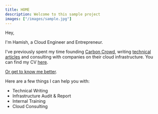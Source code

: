 ```yaml
---
title: HOME
description: Welcome to this sample project
images: ["/images/sample.jpg"]
---
```


Hey,

I'm Hamish, a Cloud Engineer and Entrepreneur.

I've previously spent my time founding [Carbon Crowd](https://carboncrowd.io), writing [technical articles](/portfolio/writing/) and consulting with companies on their cloud infrastructure. You can find my CV [here](/misc/cv.pdf).

[Or get to know me better](/about "Get to know me better").

Here are a few things I can help you with:
- Technical Writing
- Infrastructure Audit & Report
- Internal Training
- Cloud Consulting